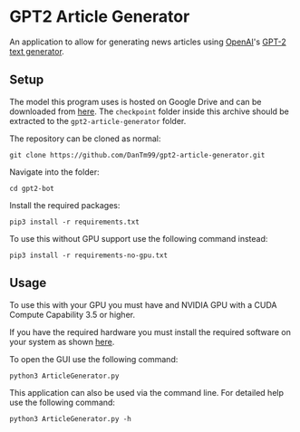 # GPT2 Article Generator

An application to allow for generating news articles using [OpenAI](https://openai.com)'s [GPT-2 text generator](https://openai.com/blog/better-language-models/).

## Setup

The model this program uses is hosted on Google Drive and can be downloaded from [here](https://drive.google.com/open?id=1Lmh7JBRkbC0jEvGtoZwVL30PT8PIt9qm). The `checkpoint` folder inside this archive should be extracted to the `gpt2-article-generator` folder.

The repository can be cloned as normal:
```shell
git clone https://github.com/DanTm99/gpt2-article-generator.git
```

Navigate into the folder:
```shell
cd gpt2-bot
```

Install the required packages:
```shell
pip3 install -r requirements.txt
```

To use this without GPU support use the following command instead:
```shell
pip3 install -r requirements-no-gpu.txt
```

## Usage

To use this with your GPU you must have and NVIDIA GPU with a CUDA Compute Capability 3.5 or higher.

If you have the required hardware you must install the required software on your system as shown [here](https://www.tensorflow.org/install/gpu#software_requirements).

To open the GUI use the following command:
```shell
python3 ArticleGenerator.py
```

This application can also be used via the command line. For detailed help use the following command:
```shell
python3 ArticleGenerator.py -h
```
